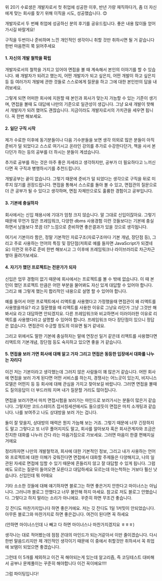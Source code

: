 위 20기 수료생은 개발자로서 첫 취업에 성공한 이후, 반년 가량 재직하다가, 좀 더 자신에게 맞는 회사를 찾기 위해 이직을 시도, 성공했습니다. :blush:

개발자로서 두 번째 취업에 성공하신 분의 후기를 공유드립니다. 좋은 내용 많이들 얻어가시길 바랄게요!

구직을 두번이나 준비하며 느낀 개인적인 생각이니 취할 것만 취하시면 될 거 같습니다 한번 마음편히 쭉 읽어주세요

#### 1. 자신의 개발 철학을 확립

개발자로서의 철학을 가지고 있어야 면접을 볼 때 계속해서 본인의 이야기를 할 수 있습니다. 왜 개발자가 되려고 했는지, 어떤 개발자가 되고 싶은지, 어떤 개발이 하고 싶은지 등 등 여러가지 개발에 관한 것들로 스스로에게 질문을 하고 그에 대한 본인만의 답을 내려보세요.

그렇게 되면 어떠한 회사에 지원할 때 본인과 회사가 맞는지 가늠할 수 있는 기준이 생기며, 면접을 볼때 도 대답에 나만의 기준으로 일관성이 생깁니다. 그냥 요새 개발이 핫해서 개발자가 되려 했어도 괜찮습니다. 지금이라도 개발자로서의 가치관을 세우면 됩니다. 꼭 한번 해보세요.

#### 2. 일단 구직 시작

제가 수료한 이후에 동기분들이나 다음 기수분들을 보면 생각 의외로 많은 분들이 아직 준비가 덜 되었다고 스스로 여기시고 온라인 강의를 추가로 수강한다던가, 책을 사서 본다던가 하는 등의 공부를 더 하시는 분들이 계셨습니다.

추가로 공부를 하는 것은 아주 좋은 자세라고 생각하지만, 공부가 더 필요하다고 느끼신다면 꼭 구직과 병행하시기를 추천드립니다.

개발공부는 끝이 없습니다. 그렇기 때문에 준비가 덜 되었다는 생각으로 구직을 뒤로 미루지 않기를 권장드립니다. 면접을 통해서 스스로를 돌아 볼 수 있고, 면접관의 질문으로 더 큰 공부가 될 수 있다고 생각하며, 면접 자체만으로도 훌륭한 경험이고 공부입니다.

#### 3. 기본에 충실하자

회사에서는 신입 채용시에 기대가 엄청 크지 않습니다. 말 그대로 신입이잖아요. 그렇기 때문에 무언가 많은 프레임워크, 다양한 dbms 사용경험 이런 것들보다는 기본에 충실하면서 남들보다 쪼끔 더? 느낌으로 준비하면 좋은결과가 있을 것으로 생각됩니다.

여기서 기본이라 함은, 정말 기본적인 자료구조(자료구조마다 기본 개념, 장단점 등), 그리고 주로 사용하는 언어의 특징 및 장단점(저희로 예를 들자면 JavaScript가 되겠네요) 이런것 위주로 준비 한번 해보시고 그 이후에 프레임워크나 라이브러리로 차근차근 쌓아 올려가보세요.

#### 4. 자기가 했던 프로젝트는 전문가가 되자

신입은 업무 경험이 없기 때문에 회사에서는 프로젝트를 볼 수 밖에 없습니다. 이 때 본인이 했던 프로젝트 만큼은 어떤 부분을 물어봐도 자신 있게 대답할 수 있어야 합니다. 그리고 왜 그렇게 했는지 합리적인 내용으로 설명 할 수 있어야 합니다. 

예를 들어서 어떤 프로젝트에서 리액트를 사용했다고 가정했을때 면접관이 왜 리액트를 사용했을까요? 라고 질문했을 때 리액트를 사용한 이유로 그냥요 라던가 그냥 그것만 해봐서요 라고 대답하면 안되겠지요. 다른 프레임워크와 비교하면서 이러이러한 이유로 리액트를 사용했다라고 설명할 수 있어야 합니다. 프레임워크 마다 장단점이 있으니 정답은 없습니다. 면접관이 수긍할 정도의 이유면 될거 같네요.

그리고 위에서도 말한 기본에 충실하자는 말에 연장선 일거 같은데 리액트를 사용했다면 리액트의 기본개념, 장단점 등도 숙지하고 있으면 좋을 거 같습니다.

#### 5. 면접을 보러 가면 회사에 대해 알고 가자 그리고 면접은 동등한 입장에서 대화를 나누는 자리다

이건 저는 기본이라고 생각했는데 그러지 않은 사람들이 꽤 많은거 같습니다. 어떤 회사에 면접을 보러 가게 된다면 어떤 서비스를 하는지, 경쟁사는 어느곳이 있는지, 비지니스모델은 어떤지 등 등 회사에 대해 관심을 가지고 찾아보길 바랍니다. 그러면 면접을 볼때도 질의응답이 더 부드러워 지며 내가 질문할 거리도 많아집니다.

면접을 보러가면서 마치 면접시험을 보러가는 마인드로 보러가시는 분들이 많은거 같습니다. 그렇지만 코드스테이츠 잡서칭세션에서도 들으셨듯이 면접은 마치 소개팅과 같습니다. 나를 보여주고 나도 상대방을 보러 가는 겁니다.

둘이 잘 맞을지, 상대방의 매력은 뭔지 가늠해 보는 거죠. 그렇기 때문에 너무 긴장하지도 말고 그렇다고 또 너무 풀어지지도 말고, 회사를 알아보자 혹은 회사관계자와 조금은 진지한 대화를 나누러 간다 라는 마음가짐으로 가보세요. 그러면 마음이 한결 편해지실 거에요

정리하자면 나만의 개발철학과, 회사에 대한 기본적인 정보, 그리고 내가 사용하는 언어와 프로젝트에 대한 이해가 갖춰진다면 면접에서 대화할 주제들은 다양해지고, 나의 일관된 자세로 면접에 임할 수 있기 때문에 흔들리지 않고 잘 대답할 수 있게 됩니다. 그럼에도 모르는 질문이 들어오면 모른다고 대답하세요 모르는데 아는척하는 거보다 훨신 낫습니다. 신입인데 뭐 어때요

기타 소소한 것들에 대해 얘기하자면 블로그는 하면 좋은거지 안한다고 마이너스는 아닙니다. 그러니까 블로그 안했다고 너무 불안해 하지 마세요. 참고로 저도 블로그 안했습니다. 그렇다고 하지 말라는 소리가 아니에요. 꾸준히 하면 무조건 좋습니다. 

깃 잔디도 마찬가지입니다 하면 좋은거에요. 저는 깃 잔디도 1일 1커밋이 안되었습니다. 아무튼 블로그와 마찬가지로 하면 좋은겁니다. 여건이 된다면 꼭 하세요

(안하면 마이너스인데 나 빼고 다 하면 마이너스나 마찬가지겠지요 ㅎㅎㅎ)

생각나는 대로 적어봤는데 점점 꼰대의 마인드가 되는거같아서 이만 줄이겠습니다. 다시 한번 말씀드리지만 제 개인적인 생각이기 때문에 이 중에서 취할것만 취하셔서 꼭 취업에 보탬이 되었으면 좋겠습니다.

그런데 이 5개를 제외하고 이건 꼭 해야되는게 있는데 알고리즘, 즉 코딩테스트 대비해서 공부나 문제풀이는 꾸준히 해야합니다 이건 꼭이에요!!!! 

그럼 파이팅입니다!
